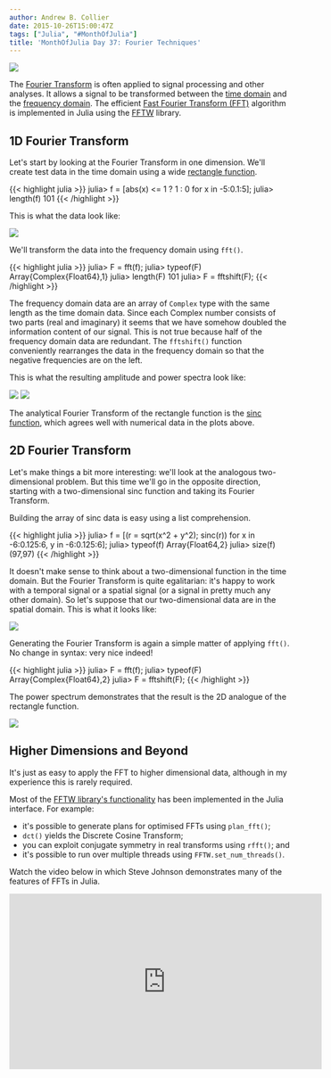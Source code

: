 ```yaml
---
author: Andrew B. Collier
date: 2015-10-26T15:00:47Z
tags: ["Julia", "#MonthOfJulia"]
title: 'MonthOfJulia Day 37: Fourier Techniques'
---
```


<!--more-->

<img src="/img/2015/10/Julia-Logo-Fourier.png" >

The [Fourier Transform](https://en.wikipedia.org/wiki/Fourier_transform) is often applied to signal processing and other analyses. It allows a signal to be transformed between the [time domain](https://en.wikipedia.org/wiki/Time_domain) and the [frequency domain](https://en.wikipedia.org/wiki/Frequency_domain). The efficient [Fast Fourier Transform (FFT)](https://en.wikipedia.org/wiki/Fast_Fourier_transform) algorithm is implemented in Julia using the [FFTW](http://www.fftw.org/) library.

## 1D Fourier Transform

Let's start by looking at the Fourier Transform in one dimension. We'll create test data in the time domain using a wide [rectangle function](https://en.wikipedia.org/wiki/Rectangular_function).
  
{{< highlight julia >}}
julia> f = [abs(x) <= 1 ? 1 : 0 for x in -5:0.1:5];
julia> length(f)
101
{{< /highlight >}}
  
This is what the data look like:

<img src="/img/2015/10/signal-1D-time-domain.png" >
  
We'll transform the data into the frequency domain using `fft()`.
  
{{< highlight julia >}}
julia> F = fft(f);
julia> typeof(F)
Array{Complex{Float64},1}
julia> length(F)
101
julia> F = fftshift(F);
{{< /highlight >}}
  
The frequency domain data are an array of `Complex` type with the same length as the time domain data. Since each Complex number consists of two parts (real and imaginary) it seems that we have somehow doubled the information content of our signal. This is not true because half of the frequency domain data are redundant. The `fftshift()` function conveniently rearranges the data in the frequency domain so that the negative frequencies are on the left.

This is what the resulting amplitude and power spectra look like:

<img src="/img/2015/10/signal-1D-amplitude-spectrum-shifted.png" >

<img src="/img/2015/10/signal-1D-power-spectrum-shifted.png" >
  
The analytical Fourier Transform of the rectangle function is the [sinc function](https://en.wikipedia.org/wiki/Sinc_function), which agrees well with numerical data in the plots above.

## 2D Fourier Transform

Let's make things a bit more interesting: we'll look at the analogous two-dimensional problem. But this time we'll go in the opposite direction, starting with a two-dimensional sinc function and taking its Fourier Transform.

Building the array of sinc data is easy using a list comprehension.
  
{{< highlight julia >}}
julia> f = [(r = sqrt(x^2 + y^2); sinc(r)) for x in -6:0.125:6, y in -6:0.125:6];
julia> typeof(f)
Array{Float64,2}
julia> size(f)
(97,97)
{{< /highlight >}}
  
It doesn't make sense to think about a two-dimensional function in the time domain. But the Fourier Transform is quite egalitarian: it's happy to work with a temporal signal or a spatial signal (or a signal in pretty much any other domain). So let's suppose that our two-dimensional data are in the spatial domain. This is what it looks like:

<img src="/img/2015/10/function-2D-sinc.png" >

Generating the Fourier Transform is again a simple matter of applying `fft()`. No change in syntax: very nice indeed!
  
{{< highlight julia >}}
julia> F = fft(f);
julia> typeof(F)
Array{Complex{Float64},2}
julia> F = fftshift(F);
{{< /highlight >}}
  
The power spectrum demonstrates that the result is the 2D analogue of the rectangle function.

<img src="/img/2015/10/power-2D-sinc.png" >

## Higher Dimensions and Beyond

It's just as easy to apply the FFT to higher dimensional data, although in my experience this is rarely required.

Most of the [FFTW library's functionality](http://www.fftw.org/#features) has been implemented in the Julia interface. For example:

* it's possible to generate plans for optimised FFTs using `plan_fft()`; 
* `dct()` yields the Discrete Cosine Transform; 
* you can exploit conjugate symmetry in real transforms using `rfft()`; and 
* it's possible to run over multiple threads using `FFTW.set_num_threads()`.

Watch the video below in which Steve Johnson demonstrates many of the features of FFTs in Julia.

<iframe width="560" height="315" src="https://www.youtube.com/embed/1iBLaHGL1AM" frameborder="0" allowfullscreen></iframe>